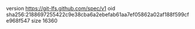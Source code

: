 version https://git-lfs.github.com/spec/v1
oid sha256:2188697255422c9e38cba6a2ebefab61aa7ef05862a02af188f599cfe968f547
size 16360
